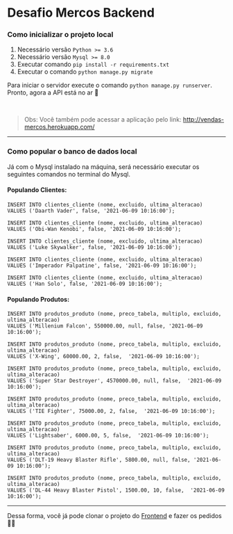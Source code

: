 # Desafio Mercos Backend

### Como inicializar o projeto local

1. Necessário versão `Python >= 3.6`
2. Necessário versão `Mysql >= 8.0`
3. Executar comando `pip install -r requirements.txt`
4. Executar o comando `python manage.py migrate`

Para iniciar o servidor execute o comando `python manage.py runserver`. <br>
Pronto, agora a API está no ar 🚀 

<br>

> Obs: Você também pode acessar a aplicação pelo link: http://vendas-mercos.herokuapp.com/

---

### Como popular o banco de dados local

Já com o Mysql instalado na máquina, será necessário executar os seguintes comandos no terminal do Mysql.

#### Populando Clientes:

```
INSERT INTO clientes_cliente (nome, excluido, ultima_alteracao)
VALUES ('Daarth Vader', false, '2021-06-09 10:16:00');

INSERT INTO clientes_cliente (nome, excluido, ultima_alteracao)
VALUES ('Obi-Wan Kenobi', false, '2021-06-09 10:16:00');

INSERT INTO clientes_cliente (nome, excluido, ultima_alteracao)
VALUES ('Luke Skywalker', false, '2021-06-09 10:16:00');

INSERT INTO clientes_cliente (nome, excluido, ultima_alteracao)
VALUES ('Imperador Palpatine', false, '2021-06-09 10:16:00');

INSERT INTO clientes_cliente (nome, excluido, ultima_alteracao)
VALUES ('Han Solo', false, '2021-06-09 10:16:00');
```

#### Populando Produtos:

```
INSERT INTO produtos_produto (nome, preco_tabela, multiplo, excluido, ultima_alteracao)
VALUES ('Millenium Falcon', 550000.00, null, false, '2021-06-09 10:16:00');

INSERT INTO produtos_produto (nome, preco_tabela, multiplo, excluido, ultima_alteracao)
VALUES ('X-Wing', 60000.00, 2, false,  '2021-06-09 10:16:00');

INSERT INTO produtos_produto (nome, preco_tabela, multiplo, excluido, ultima_alteracao)
VALUES ('Super Star Destroyer', 4570000.00, null, false,  '2021-06-09 10:16:00');

INSERT INTO produtos_produto (nome, preco_tabela, multiplo, excluido, ultima_alteracao)
VALUES ('TIE Fighter', 75000.00, 2, false,  '2021-06-09 10:16:00');

INSERT INTO produtos_produto (nome, preco_tabela, multiplo, excluido, ultima_alteracao)
VALUES ('Lightsaber', 6000.00, 5, false,  '2021-06-09 10:16:00');

INSERT INTO produtos_produto (nome, preco_tabela, multiplo, excluido, ultima_alteracao)
VALUES ('DLT-19 Heavy Blaster Rifle', 5800.00, null, false, '2021-06-09 10:16:00');

INSERT INTO produtos_produto (nome, preco_tabela, multiplo, excluido, ultima_alteracao)
VALUES ('DL-44 Heavy Blaster Pistol', 1500.00, 10, false,  '2021-06-09 10:16:00');
```

---

Dessa forma, você já pode clonar o projeto do [Frontend](https://github.com/lauraziebarth/pedidos) e fazer os pedidos 👩‍💻
